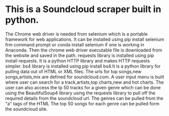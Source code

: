 #   This is a Soundcloud scraper built in python.

The Chrome web driver is needed from selenium which is a portable framework for web applications.
It can be installed using pip install selenium frm command prompt or conda install selenium if one is working in Anaconda.
Then the chrome web driver executable file is downloaded from the website and saved in the path.
requests library is installed using pip install requests. It is a python HTTP library and makes HTTP requests simpler.
bs4 library is installed using pip install bs4.It is a python library for pulling data out of HTML or XML files.
The urls for top songs,new songs,artists,mix are defined for soundcloud.com.
A user input menu is built where user can search for a track,artists,top charts,new and hot charts.
The user can also access the tp 50 tracks for a given genre which can be done using the BeautifulSoup4 library using the requests library to pull off the required details from the soundcloud url.
The genres can be pulled from the  "a" tags of the HTML
The top 50 songs for each genre can be pulled form the soundcloud site.
